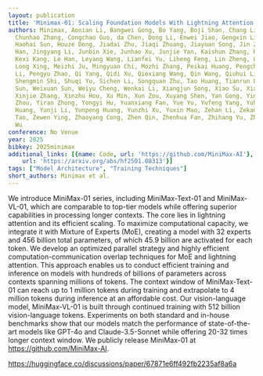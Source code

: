 ```yaml
---
layout: publication
title: 'Minimax-01: Scaling Foundation Models With Lightning Attention'
authors: Minimax, Aonian Li, Bangwei Gong, Bo Yang, Boji Shan, Chang Liu, Cheng Zhu,
  Chunhao Zhang, Congchao Guo, da Chen, Dong Li, Enwei Jiao, Gengxin Li, Guojun Zhang,
  Haohai Sun, Houze Dong, Jiadai Zhu, Jiaqi Zhuang, Jiayuan Song, Jin Zhu, Jingtao
  Han, Jingyang Li, Junbin Xie, Junhao Xu, Junjie Yan, Kaishun Zhang, Kecheng Xiao,
  Kexi Kang, Le Han, Leyang Wang, Lianfei Yu, Liheng Feng, Lin Zheng, Linbo Chai,
  Long Xing, Meizhi Ju, Mingyuan Chi, Mozhi Zhang, Peikai Huang, Pengcheng Niu, Pengfei
  Li, Pengyu Zhao, Qi Yang, Qidi Xu, Qiexiang Wang, Qin Wang, Qiuhui Li, Ruitao Leng,
  Shengmin Shi, Shuqi Yu, Sichen Li, Songquan Zhu, Tao Huang, Tianrun Liang, Weigao
  Sun, Weixuan Sun, Weiyu Cheng, Wenkai Li, Xiangjun Song, Xiao Su, Xiaodong Han,
  Xinjie Zhang, Xinzhu Hou, Xu Min, Xun Zou, Xuyang Shen, Yan Gong, Yingjie Zhu, Yipeng
  Zhou, Yiran Zhong, Yongyi Hu, Yuanxiang Fan, Yue Yu, Yufeng Yang, Yuhao Li, Yunan
  Huang, Yunji Li, Yunpeng Huang, Yunzhi Xu, Yuxin Mao, Zehan Li, Zekang Li, Zewei
  Tao, Zewen Ying, Zhaoyang Cong, Zhen Qin, Zhenhua Fan, Zhihang Yu, Zhuo Jiang, Zijia
  Wu
conference: No Venue
year: 2025
bibkey: 2025minimax
additional_links: [{name: Code, url: 'https://github.com/MiniMax-AI'}, {name: Paper,
    url: 'https://arxiv.org/abs/hf2501.08313'}]
tags: ["Model Architecture", "Training Techniques"]
short_authors: Minimax et al.
---
```

We introduce MiniMax-01 series, including MiniMax-Text-01 and MiniMax-VL-01, which are comparable to top-tier models while offering superior capabilities in processing longer contexts. The core lies in lightning attention and its efficient scaling. To maximize computational capacity, we integrate it with Mixture of Experts (MoE), creating a model with 32 experts and 456 billion total parameters, of which 45.9 billion are activated for each token. We develop an optimized parallel strategy and highly efficient computation-communication overlap techniques for MoE and lightning attention. This approach enables us to conduct efficient training and inference on models with hundreds of billions of parameters across contexts spanning millions of tokens. The context window of MiniMax-Text-01 can reach up to 1 million tokens during training and extrapolate to 4 million tokens during inference at an affordable cost. Our vision-language model, MiniMax-VL-01 is built through continued training with 512 billion vision-language tokens. Experiments on both standard and in-house benchmarks show that our models match the performance of state-of-the-art models like GPT-4o and Claude-3.5-Sonnet while offering 20-32 times longer context window. We publicly release MiniMax-01 at https://github.com/MiniMax-AI.

https://huggingface.co/discussions/paper/67871e6ff492fb2235af8a6a